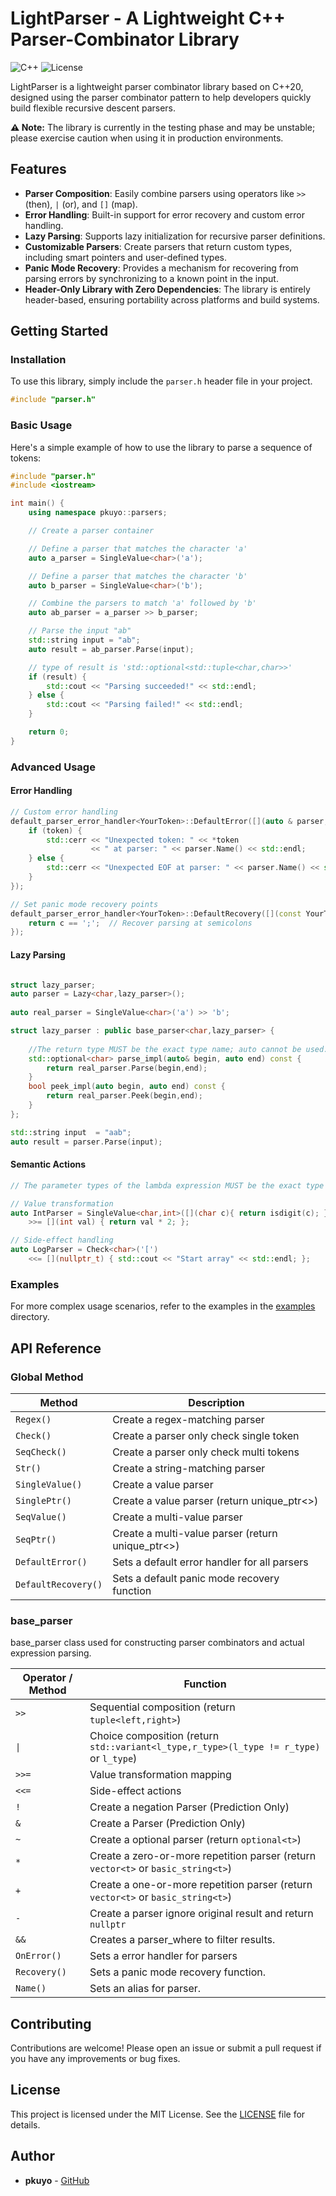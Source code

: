 # LightParser - A Lightweight C++ Parser-Combinator Library

![C++](https://img.shields.io/badge/C++-20-blue.svg)  ![License](https://img.shields.io/badge/License-MIT-green.svg)

LightParser is a lightweight parser combinator library based on C++20, designed using the parser combinator pattern to help developers quickly build flexible recursive descent parsers.

**⚠️ Note:** The library is currently in the testing phase and may be unstable; please exercise caution when using it in production environments.

## Features

- **Parser Composition**: Easily combine parsers using operators like `>>` (then), `|` (or), and `[]` (map).
- **Error Handling**: Built-in support for error recovery and custom error handling.
- **Lazy Parsing**: Supports lazy initialization for recursive parser definitions.
- **Customizable Parsers**: Create parsers that return custom types, including smart pointers and user-defined types.
- **Panic Mode Recovery**: Provides a mechanism for recovering from parsing errors by synchronizing to a known point in the input.
- **Header-Only Library with Zero Dependencies**: The library is entirely header-based, ensuring portability across platforms and build systems. 
## Getting Started

### Installation

To use this library, simply include the `parser.h` header file in your project. 

```cpp
#include "parser.h"
```

### Basic Usage

Here's a simple example of how to use the library to parse a sequence of tokens:

```cpp
#include "parser.h"
#include <iostream>

int main() {
    using namespace pkuyo::parsers;

    // Create a parser container

    // Define a parser that matches the character 'a'
    auto a_parser = SingleValue<char>('a');

    // Define a parser that matches the character 'b'
    auto b_parser = SingleValue<char>('b');

    // Combine the parsers to match 'a' followed by 'b'
    auto ab_parser = a_parser >> b_parser;

    // Parse the input "ab"
    std::string input = "ab";
    auto result = ab_parser.Parse(input);

    // type of result is 'std::optional<std::tuple<char,char>>'
    if (result) {
        std::cout << "Parsing succeeded!" << std::endl;
    } else {
        std::cout << "Parsing failed!" << std::endl;
    }

    return 0;
}
```

### Advanced Usage

#### Error Handling

```cpp
// Custom error handling
default_parser_error_handler<YourToken>::DefaultError([](auto & parser, auto && token) {
    if (token) {
        std::cerr << "Unexpected token: " << *token
                  << " at parser: " << parser.Name() << std::endl;
    } else {
        std::cerr << "Unexpected EOF at parser: " << parser.Name() << std::endl;
    }
});

// Set panic mode recovery points
default_parser_error_handler<YourToken>::DefaultRecovery([](const YourToken & c) {
    return c == ';';  // Recover parsing at semicolons
});
```



#### Lazy Parsing

```cpp

struct lazy_parser;
auto parser = Lazy<char,lazy_parser>();
        
auto real_parser = SingleValue<char>('a') >> 'b';

struct lazy_parser : public base_parser<char,lazy_parser> {
    
    //The return type MUST be the exact type name; auto cannot be used.
    std::optional<char> parse_impl(auto& begin, auto end) const {
        return real_parser.Parse(begin,end);
    }
    bool peek_impl(auto begin, auto end) const {
        return real_parser.Peek(begin,end);
    }
};

std::string input  = "aab";
auto result = parser.Parse(input);

```


#### Semantic Actions
```cpp
// The parameter types of the lambda expression MUST be the exact type names; auto cannot be used.

// Value transformation 
auto IntParser = SingleValue<char,int>([](char c){ return isdigit(c); })
    >>= [](int val) { return val * 2; };

// Side-effect handling
auto LogParser = Check<char>('[')
    <<= [](nullptr_t) { std::cout << "Start array" << std::endl; };
```

### Examples
For more complex usage scenarios, refer to the examples in the [examples](examples) directory.

## API Reference


### Global Method

| Method              | Description                                       |
|---------------------|---------------------------------------------------|
| `Regex()`           | Create a regex-matching parser                    |
| `Check()`           | Create a parser only check single token           |
| `SeqCheck()`        | Create a parser only check multi tokens           |
| `Str()`             | Create a string-matching parser                   |
| `SingleValue()`     | Create a value parser                             |
| `SinglePtr()`       | Create a value parser (return unique_ptr<>)       |
| `SeqValue()`        | Create a multi-value parser                       |
| `SeqPtr()`          | Create a multi-value parser (return unique_ptr<>) |
| `DefaultError()`    | Sets a default error handler for all parsers      |
| `DefaultRecovery()` | Sets a default panic mode recovery function       |


### base_parser
base_parser class used for constructing parser combinators and actual expression parsing.

| Operator / Method | Function                                                                                    |
|-------------------|---------------------------------------------------------------------------------------------|
| `>>`              | Sequential composition (return `tuple<left,right>`)                                         |
| `\|`              | Choice composition     (return `std::variant<l_type,r_type>(l_type != r_type)` or `l_type`) |
| `>>=`             | Value transformation mapping                                                                |
| `<<=`             | Side-effect actions                                                                         |
| `!`               | Create a negation Parser (Prediction Only)                                                  |
| `&`               | Create a Parser (Prediction Only)                                                           |
| `~`               | Create a optional parser      (return `optional<t>`)                                        |
| `*`               | Create a zero-or-more repetition parser  (return `vector<t>` or `basic_string<t>`)          |
| `+`               | Create a one-or-more repetition parser   (return `vector<t>` or `basic_string<t>`)          |
| `-`               | Create a parser ignore original result and return `nullptr`                                 |
| `&&`              | Creates a parser_where to filter results.                                                   |
| `OnError()`       | Sets a error handler for parsers                                                            |               
| `Recovery()`      | Sets a panic mode recovery function.                                                        |
| `Name()`          | Sets an alias for parser.                                                                   |



## Contributing

Contributions are welcome! Please open an issue or submit a pull request if you have any improvements or bug fixes.

## License

This project is licensed under the MIT License. See the [LICENSE](LICENSE) file for details.

## Author

- **pkuyo** - [GitHub](https://github.com/pkuyo)


